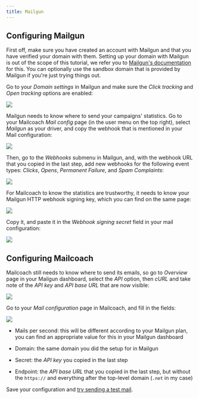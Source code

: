 ```yaml
---
title: Mailgun
---
```


## Configuring Mailgun

First off, make sure you have created an account with Mailgun and that you have verified your domain with them. Setting up your domain with Mailgun is out of the scope of this tutorial, we refer you to [Mailgun's documentation](https://documentation.mailgun.com/en/latest/user_manual.html#verifying-your-domain) for this. You can optionally use the sandbox domain that is provided by Mailgun if you're just trying things out.

Go to your _Domain settings_ in Mailgun and make sure the _Click tracking_ and _Open tracking_ options are enabled:

![](https://mailcoach.app/images/docs/mailgun-domain-settings.png)

Mailgun needs to know where to send your campaigns' statistics. Go to your Mailcoach _Mail config_ page (in the user menu on the top right), select _Mailgun_ as your driver, and copy the webhook that is mentioned in your Mail configuration:

![](https://mailcoach.app/images/docs/app/mail-configuration/mailgun-copy-webhook.png)

Then, go to the _Webhooks_ submenu in Mailgun, and, with the webhook URL that you copied in the last step, add new webhooks for the following event types: _Clicks_, _Opens_, _Permanent Failure_, and _Spam Complaints_:

![](https://mailcoach.app/images/docs/mailgun-webhooks.png)

For Mailcoach to know the statistics are trustworthy, it needs to know your Mailgun HTTP webhook signing key, which you can find on the same page:

![](https://mailcoach.app/images/docs/app/mail-configuration/mailgun-copy-webhook-signing-key.png)

Copy it, and paste it in the _Webhook signing secret_ field in your mail configuration:

![](https://mailcoach.app/images/docs/app/mail-configuration/mailgun-copy-webhook-signing-key.png)

## Configuring Mailcoach

Mailcoach still needs to know where to send its emails, so go to _Overview_ page in your Mailgun dashboard, select the _API_ option, then _cURL_ and take note of the _API key_ and _API base URL_ that are now visible:

![](https://mailcoach.app/images/docs/app/mail-configuration/mailgun-api-key.png)

Go to your _Mail configuration_ page in Mailcoach, and fill in the fields:

![](https://mailcoach.app/images/docs/app/mail-configuration/mailgun-setup-mail-config.png)

- Mails per second: this will be different according to your Mailgun plan, you can find an appropriate value for this in your Mailgun dashboard

- Domain: the same domain you did the setup for in Mailgun

- Secret: the _API key_ you copied in the last step

- Endpoint: the _API base URL_ that you copied in the last step, but without the `https://` and everything after the top-level domain (`.net` in my case)

Save your configuration and [try sending a test mail](todo:link-to-introduction#sending-test-mails).
